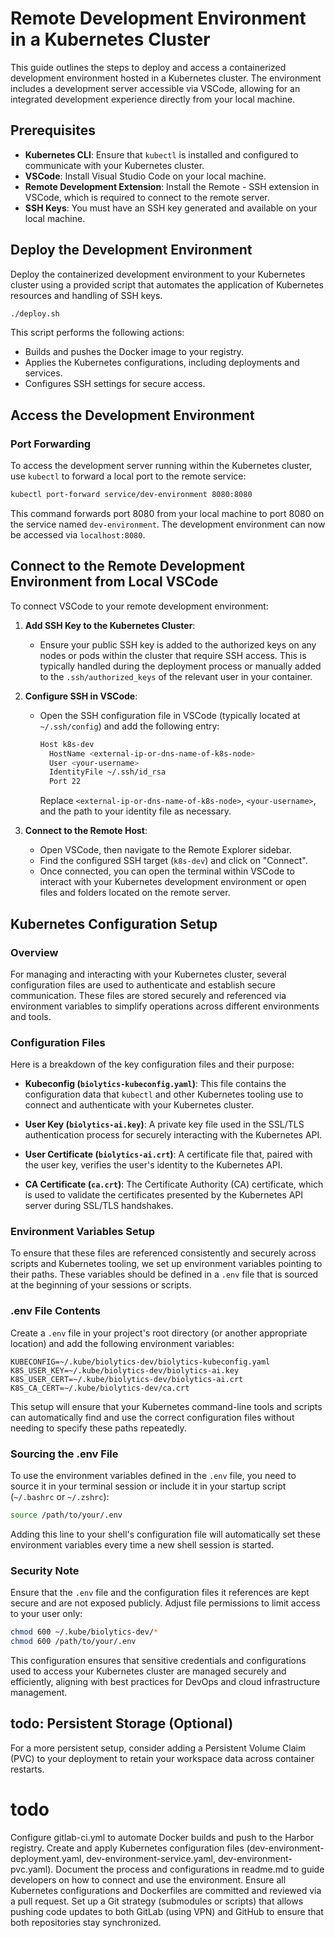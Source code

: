 # Remote Development Environment in a Kubernetes Cluster

This guide outlines the steps to deploy and access a containerized development environment hosted in a Kubernetes cluster. The environment includes a development server accessible via VSCode, allowing for an integrated development experience directly from your local machine.

## Prerequisites

- **Kubernetes CLI**: Ensure that `kubectl` is installed and configured to communicate with your Kubernetes cluster.
- **VSCode**: Install Visual Studio Code on your local machine.
- **Remote Development Extension**: Install the Remote - SSH extension in VSCode, which is required to connect to the remote server.
- **SSH Keys**: You must have an SSH key generated and available on your local machine.

## Deploy the Development Environment

Deploy the containerized development environment to your Kubernetes cluster using a provided script that automates the application of Kubernetes resources and handling of SSH keys.

```bash
./deploy.sh
```

This script performs the following actions:

- Builds and pushes the Docker image to your registry.
- Applies the Kubernetes configurations, including deployments and services.
- Configures SSH settings for secure access.

## Access the Development Environment

### Port Forwarding

To access the development server running within the Kubernetes cluster, use `kubectl` to forward a local port to the remote service:

```bash
kubectl port-forward service/dev-environment 8080:8080
```

This command forwards port 8080 from your local machine to port 8080 on the service named `dev-environment`. The development environment can now be accessed via `localhost:8080`.

## Connect to the Remote Development Environment from Local VSCode

To connect VSCode to your remote development environment:

1. **Add SSH Key to the Kubernetes Cluster**:
   - Ensure your public SSH key is added to the authorized keys on any nodes or pods within the cluster that require SSH access. This is typically handled during the deployment process or manually added to the `.ssh/authorized_keys` of the relevant user in your container.

2. **Configure SSH in VSCode**:
   - Open the SSH configuration file in VSCode (typically located at `~/.ssh/config`) and add the following entry:

     ```bash
     Host k8s-dev
       HostName <external-ip-or-dns-name-of-k8s-node>
       User <your-username>
       IdentityFile ~/.ssh/id_rsa
       Port 22
     ```

     Replace `<external-ip-or-dns-name-of-k8s-node>`, `<your-username>`, and the path to your identity file as necessary.

3. **Connect to the Remote Host**:
   - Open VSCode, then navigate to the Remote Explorer sidebar.
   - Find the configured SSH target (`k8s-dev`) and click on "Connect".
   - Once connected, you can open the terminal within VSCode to interact with your Kubernetes development environment or open files and folders located on the remote server.

## Kubernetes Configuration Setup

### Overview

For managing and interacting with your Kubernetes cluster, several configuration files are used to authenticate and establish secure communication. These files are stored securely and referenced via environment variables to simplify operations across different environments and tools.

### Configuration Files

Here is a breakdown of the key configuration files and their purpose:

- **Kubeconfig (`biolytics-kubeconfig.yaml`)**: This file contains the configuration data that `kubectl` and other Kubernetes tooling use to connect and authenticate with your Kubernetes cluster.
  
- **User Key (`biolytics-ai.key`)**: A private key file used in the SSL/TLS authentication process for securely interacting with the Kubernetes API.
  
- **User Certificate (`biolytics-ai.crt`)**: A certificate file that, paired with the user key, verifies the user's identity to the Kubernetes API.
  
- **CA Certificate (`ca.crt`)**: The Certificate Authority (CA) certificate, which is used to validate the certificates presented by the Kubernetes API server during SSL/TLS handshakes.

### Environment Variables Setup

To ensure that these files are referenced consistently and securely across scripts and Kubernetes tooling, we set up environment variables pointing to their paths. These variables should be defined in a `.env` file that is sourced at the beginning of your sessions or scripts.

### .env File Contents

Create a `.env` file in your project's root directory (or another appropriate location) and add the following environment variables:

```plaintext
KUBECONFIG=~/.kube/biolytics-dev/biolytics-kubeconfig.yaml
K8S_USER_KEY=~/.kube/biolytics-dev/biolytics-ai.key
K8S_USER_CERT=~/.kube/biolytics-dev/biolytics-ai.crt
K8S_CA_CERT=~/.kube/biolytics-dev/ca.crt
```

This setup will ensure that your Kubernetes command-line tools and scripts can automatically find and use the correct configuration files without needing to specify these paths repeatedly.

### Sourcing the .env File

To use the environment variables defined in the `.env` file, you need to source it in your terminal session or include it in your startup script (`~/.bashrc` or `~/.zshrc`):

```bash
source /path/to/your/.env
```

Adding this line to your shell's configuration file will automatically set these environment variables every time a new shell session is started.

### Security Note

Ensure that the `.env` file and the configuration files it references are kept secure and are not exposed publicly. Adjust file permissions to limit access to your user only:

```bash
chmod 600 ~/.kube/biolytics-dev/*
chmod 600 /path/to/your/.env
```

This configuration ensures that sensitive credentials and configurations used to access your Kubernetes cluster are managed securely and efficiently, aligning with best practices for DevOps and cloud infrastructure management.

## todo: Persistent Storage (Optional)

For a more persistent setup, consider adding a Persistent Volume Claim (PVC) to your deployment to retain your workspace data across container restarts.

# todo

 Configure gitlab-ci.yml to automate Docker builds and push to the Harbor registry.
 Create and apply Kubernetes configuration files (dev-environment-deployment.yaml, dev-environment-service.yaml, dev-environment-pvc.yaml).
 Document the process and configurations in readme.md to guide developers on how to connect and use the environment.
 Ensure all Kubernetes configurations and Dockerfiles are committed and reviewed via a pull request.
 Set up a Git strategy (submodules or scripts) that allows pushing code updates to both GitLab (using VPN) and GitHub to ensure that both repositories stay synchronized.
